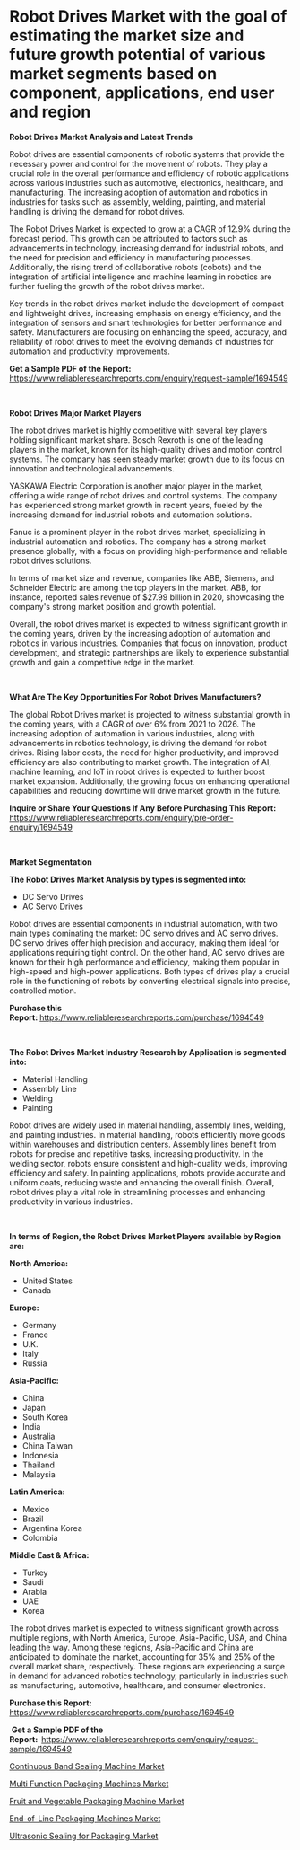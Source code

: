 <p><h1>Robot Drives Market with the goal of estimating the market size and future growth potential of various market segments based on component, applications, end user and region</h1></p><p><strong>Robot Drives Market Analysis and Latest Trends</strong></p>
<p><p>Robot drives are essential components of robotic systems that provide the necessary power and control for the movement of robots. They play a crucial role in the overall performance and efficiency of robotic applications across various industries such as automotive, electronics, healthcare, and manufacturing. The increasing adoption of automation and robotics in industries for tasks such as assembly, welding, painting, and material handling is driving the demand for robot drives.</p><p>The Robot Drives Market is expected to grow at a CAGR of 12.9% during the forecast period. This growth can be attributed to factors such as advancements in technology, increasing demand for industrial robots, and the need for precision and efficiency in manufacturing processes. Additionally, the rising trend of collaborative robots (cobots) and the integration of artificial intelligence and machine learning in robotics are further fueling the growth of the robot drives market.</p><p>Key trends in the robot drives market include the development of compact and lightweight drives, increasing emphasis on energy efficiency, and the integration of sensors and smart technologies for better performance and safety. Manufacturers are focusing on enhancing the speed, accuracy, and reliability of robot drives to meet the evolving demands of industries for automation and productivity improvements.</p></p>
<p><strong>Get a Sample PDF of the Report:&nbsp;</strong> <a href="https://www.reliableresearchreports.com/enquiry/request-sample/1694549">https://www.reliableresearchreports.com/enquiry/request-sample/1694549</a></p>
<p>&nbsp;</p>
<p><strong>Robot Drives Major Market Players</strong></p>
<p><p>The robot drives market is highly competitive with several key players holding significant market share. Bosch Rexroth is one of the leading players in the market, known for its high-quality drives and motion control systems. The company has seen steady market growth due to its focus on innovation and technological advancements.</p><p>YASKAWA Electric Corporation is another major player in the market, offering a wide range of robot drives and control systems. The company has experienced strong market growth in recent years, fueled by the increasing demand for industrial robots and automation solutions.</p><p>Fanuc is a prominent player in the robot drives market, specializing in industrial automation and robotics. The company has a strong market presence globally, with a focus on providing high-performance and reliable robot drives solutions.</p><p>In terms of market size and revenue, companies like ABB, Siemens, and Schneider Electric are among the top players in the market. ABB, for instance, reported sales revenue of $27.99 billion in 2020, showcasing the company's strong market position and growth potential.</p><p>Overall, the robot drives market is expected to witness significant growth in the coming years, driven by the increasing adoption of automation and robotics in various industries. Companies that focus on innovation, product development, and strategic partnerships are likely to experience substantial growth and gain a competitive edge in the market.</p></p>
<p>&nbsp;</p>
<p><strong>What Are The Key Opportunities For Robot Drives Manufacturers?</strong></p>
<p><p>The global Robot Drives market is projected to witness substantial growth in the coming years, with a CAGR of over 6% from 2021 to 2026. The increasing adoption of automation in various industries, along with advancements in robotics technology, is driving the demand for robot drives. Rising labor costs, the need for higher productivity, and improved efficiency are also contributing to market growth. The integration of AI, machine learning, and IoT in robot drives is expected to further boost market expansion. Additionally, the growing focus on enhancing operational capabilities and reducing downtime will drive market growth in the future.</p></p>
<p><strong>Inquire or Share Your Questions If Any Before Purchasing This Report:</strong> <a href="https://www.reliableresearchreports.com/enquiry/pre-order-enquiry/1694549">https://www.reliableresearchreports.com/enquiry/pre-order-enquiry/1694549</a></p>
<p>&nbsp;</p>
<p><strong>Market Segmentation</strong></p>
<p><strong>The Robot Drives Market Analysis by types is segmented into:</strong></p>
<p><ul><li>DC Servo Drives</li><li>AC Servo Drives</li></ul></p>
<p><p>Robot drives are essential components in industrial automation, with two main types dominating the market: DC servo drives and AC servo drives. DC servo drives offer high precision and accuracy, making them ideal for applications requiring tight control. On the other hand, AC servo drives are known for their high performance and efficiency, making them popular in high-speed and high-power applications. Both types of drives play a crucial role in the functioning of robots by converting electrical signals into precise, controlled motion.</p></p>
<p><strong>Purchase this Report:&nbsp;</strong><a href="https://www.reliableresearchreports.com/purchase/1694549">https://www.reliableresearchreports.com/purchase/1694549</a></p>
<p>&nbsp;</p>
<p><strong>The Robot Drives Market Industry Research by Application is segmented into:</strong></p>
<p><ul><li>Material Handling</li><li>Assembly Line</li><li>Welding</li><li>Painting</li></ul></p>
<p><p>Robot drives are widely used in material handling, assembly lines, welding, and painting industries. In material handling, robots efficiently move goods within warehouses and distribution centers. Assembly lines benefit from robots for precise and repetitive tasks, increasing productivity. In the welding sector, robots ensure consistent and high-quality welds, improving efficiency and safety. In painting applications, robots provide accurate and uniform coats, reducing waste and enhancing the overall finish. Overall, robot drives play a vital role in streamlining processes and enhancing productivity in various industries.</p></p>
<p>&nbsp;</p>
<p><strong>In terms of Region, the Robot Drives Market Players available by Region are:</strong></p>
<p>
    <p> <strong> North America: </strong>
        <ul>
            <li>United States</li>
            <li>Canada</li>
        </ul>
        </p> 
    <p> <strong> Europe: </strong>
        <ul>
            <li>Germany</li>
            <li>France</li>
            <li>U.K.</li>
            <li>Italy</li>
            <li>Russia</li>
        </ul>
        </p> 
    <p> <strong> Asia-Pacific: </strong>
        <ul>
            <li>China</li>
            <li>Japan</li>
            <li>South Korea</li>
            <li>India</li>
            <li>Australia</li>
            <li>China Taiwan</li>
            <li>Indonesia</li>
            <li>Thailand</li>
            <li>Malaysia</li>
        </ul>
        </p> 
    <p> <strong> Latin America: </strong>
        <ul>
            <li>Mexico</li>
            <li>Brazil</li>
            <li>Argentina Korea</li>
            <li>Colombia</li>
        </ul>
        </p> 
    <p> <strong> Middle East & Africa: </strong>
        <ul>
            <li>Turkey</li>
            <li>Saudi</li>
            <li>Arabia</li>
            <li>UAE</li>
            <li>Korea</li>
        </ul>
    </p>
    </p>
<p><p>The robot drives market is expected to witness significant growth across multiple regions, with North America, Europe, Asia-Pacific, USA, and China leading the way. Among these regions, Asia-Pacific and China are anticipated to dominate the market, accounting for 35% and 25% of the overall market share, respectively. These regions are experiencing a surge in demand for advanced robotics technology, particularly in industries such as manufacturing, automotive, healthcare, and consumer electronics.</p></p>
<p><strong>Purchase this Report: </strong><a href="https://www.reliableresearchreports.com/purchase/1694549">https://www.reliableresearchreports.com/purchase/1694549</a></p>
<p>&nbsp;<strong>Get a Sample PDF of the Report:&nbsp;&nbsp;</strong><a href="https://www.reliableresearchreports.com/enquiry/request-sample/1694549">https://www.reliableresearchreports.com/enquiry/request-sample/1694549</a></p>
<p><strong></strong></p>
<p><p><a href="https://github.com/yemakinde/Market-Research-Report-List-1/blob/main/continuous-band-sealing-machine-market.md">Continuous Band Sealing Machine Market</a></p><p><a href="https://github.com/bmorecock/Market-Research-Report-List-2/blob/main/multi-function-packaging-machines-market.md">Multi Function Packaging Machines Market</a></p><p><a href="https://github.com/RickHolmes3/Market-Research-Report-List-3/blob/main/fruit-and-vegetable-packaging-machine-market.md">Fruit and Vegetable Packaging Machine Market</a></p><p><a href="https://github.com/Alonsoolds3wq1d81czn8rbol/Market-Research-Report-List-1/blob/main/end-of-line-packaging-machines-market.md">End-of-Line Packaging Machines Market</a></p><p><a href="https://github.com/Krish2023na/Market-Research-Report-List-3/blob/main/ultrasonic-sealing-for-packaging-market.md">Ultrasonic Sealing for Packaging Market</a></p></p>